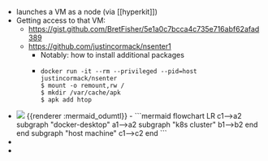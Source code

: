 - launches a VM as a node (via [[hyperkit]])
- Getting access to that VM:
	- https://gist.github.com/BretFisher/5e1a0c7bcca4c735e716abf62afad389
	- https://github.com/justincormack/nsenter1
		- Notably: how to install additional packages
		- ```console
		  docker run -it --rm --privileged --pid=host justincormack/nsenter
		  $ mount -o remount,rw /
		  $ mkdir /var/cache/apk
		  $ apk add htop
		  ```
- <img src="http://localhost:3000/img/ICBmbG93Y2hhcnQgTFIKICAgIGMxLS0-YTIKICAgIHN1YmdyYXBoICJkb2NrZXItZGVza3RvcCIKICAgIGExLS0-YTIKICAgICAgc3ViZ3JhcGggIms4cyBjbHVzdGVyIgogICAgICBiMS0tPmIyCiAgICAgIGVuZAogICAgZW5kCiAgICBzdWJncmFwaCAiaG9zdCBtYWNoaW5lIgogICAgYzEtLT5jMgogICAgZW5kCg" />
  {{renderer :mermaid_odumtl}}
	- ```mermaid 
	  flowchart LR
	      c1-->a2
	      subgraph "docker-desktop"
	      a1-->a2
	        subgraph "k8s cluster"
	        b1-->b2
	        end
	      end
	      subgraph "host machine"
	      c1-->c2
	      end
	  ```
-
-